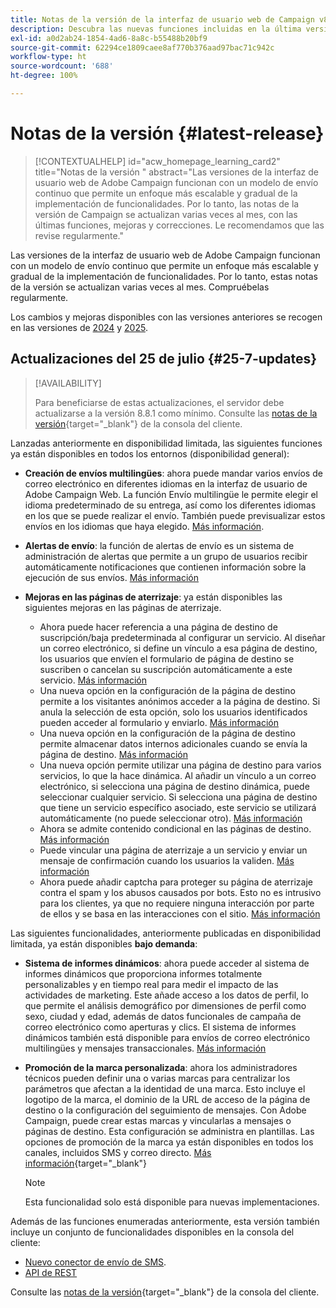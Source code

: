 ```yaml
---
title: Notas de la versión de la interfaz de usuario web de Campaign v8
description: Descubra las nuevas funciones incluidas en la última versión de la interfaz de usuario web de Campaign
exl-id: a0d2ab24-1854-4ad6-8a8c-b55488b20bf9
source-git-commit: 62294ce1809caee8af770b376aad97bac71c942c
workflow-type: ht
source-wordcount: '688'
ht-degree: 100%

---
```


# Notas de la versión  {#latest-release}

>[!CONTEXTUALHELP]
>id="acw_homepage_learning_card2"
>title="Notas de la versión "
>abstract="Las versiones de la interfaz de usuario web de Adobe Campaign funcionan con un modelo de envío continuo que permite un enfoque más escalable y gradual de la implementación de funcionalidades. Por lo tanto, las notas de la versión de Campaign se actualizan varias veces al mes, con las últimas funciones, mejoras y correcciones. Le recomendamos que las revise regularmente."

Las versiones de la interfaz de usuario web de Adobe Campaign funcionan con un modelo de envío continuo que permite un enfoque más escalable y gradual de la implementación de funcionalidades. Por lo tanto, estas notas de la versión se actualizan varias veces al mes. Compruébelas regularmente.

Los cambios y mejoras disponibles con las versiones anteriores se recogen en las versiones de [2024](release-notes-24.md) y [2025](release-notes-25.md).

## Actualizaciones del 25 de julio {#25-7-updates}

>[!AVAILABILITY]
>
>Para beneficiarse de estas actualizaciones, el servidor debe actualizarse a la versión 8.8.1 como mínimo. Consulte las [notas de la versión](https://experienceleague.adobe.com/docs/campaign/campaign-v8/releases/release-notes.html?lang=es){target="_blank"} de la consola del cliente.

Lanzadas anteriormente en disponibilidad limitada, las siguientes funciones ya están disponibles en todos los entornos (disponibilidad general):

* **Creación de envíos multilingües**: ahora puede mandar varios envíos de correo electrónico en diferentes idiomas en la interfaz de usuario de Adobe Campaign Web. La función Envío multilingüe le permite elegir el idioma predeterminado de su entrega, así como los diferentes idiomas en los que se puede realizar el envío. También puede previsualizar estos envíos en los idiomas que haya elegido. [Más información](../email/edit-content.md#multilingual-delivery).

<!--
* **Visual fragments** - You can now create, use and archive content fragments. Visual fragments are pre-defined visual blocks that you can reuse across multiple email deliveries, or in content templates. [Learn more](https://experienceleague.adobe.com/docs/campaign-web/v8/content/manage-reusable-content/fragments/fragments.html){target="_blank"}
-->

* **Alertas de envío**: la función de alertas de envío es un sistema de administración de alertas que permite a un grupo de usuarios recibir automáticamente notificaciones que contienen información sobre la ejecución de sus envíos. [Más información](../msg/delivery-alerting.md)

* **Mejoras en las páginas de aterrizaje**: ya están disponibles las siguientes mejoras en las páginas de aterrizaje.

   * Ahora puede hacer referencia a una página de destino de suscripción/baja predeterminada al configurar un servicio. Al diseñar un correo electrónico, si define un vínculo a esa página de destino, los usuarios que envíen el formulario de página de destino se suscriben o cancelan su suscripción automáticamente a este servicio. [Más información](../audience/manage-services.md#create-service)
   * Una nueva opción en la configuración de la página de destino permite a los visitantes anónimos acceder a la página de destino. Si anula la selección de esta opción, solo los usuarios identificados pueden acceder al formulario y enviarlo. [Más información](../landing-pages/create-lp.md#create-landing-page)
   * Una nueva opción en la configuración de la página de destino permite almacenar datos internos adicionales cuando se envía la página de destino. [Más información](../landing-pages/create-lp.md#create-landing-page)
   * Una nueva opción permite utilizar una página de destino para varios servicios, lo que la hace dinámica. Al añadir un vínculo a un correo electrónico, si selecciona una página de destino dinámica, puede seleccionar cualquier servicio. Si selecciona una página de destino que tiene un servicio específico asociado, este servicio se utilizará automáticamente (no puede seleccionar otro). [Más información](../landing-pages/create-lp.md#define-actions-on-form-submission)
   * Ahora se admite contenido condicional en las páginas de destino. [Más información](../landing-pages/lp-content.md)
   * Puede vincular una página de aterrizaje a un servicio y enviar un mensaje de confirmación cuando los usuarios la validen. [Más información](../landing-pages/lp-content.md#lp-message)
   * Ahora puede añadir captcha para proteger su página de aterrizaje contra el spam y los abusos causados por bots. Esto no es intrusivo para los clientes, ya que no requiere ninguna interacción por parte de ellos y se basa en las interacciones con el sitio. [Más información](../landing-pages/create-lp.md#captcha)

Las siguientes funcionalidades, anteriormente publicadas en disponibilidad limitada, ya están disponibles **bajo demanda**:

* **Sistema de informes dinámicos**: ahora puede acceder al sistema de informes dinámicos que proporciona informes totalmente personalizables y en tiempo real para medir el impacto de las actividades de marketing. Este añade acceso a los datos de perfil, lo que permite el análisis demográfico por dimensiones de perfil como sexo, ciudad y edad, además de datos funcionales de campaña de correo electrónico como aperturas y clics. El sistema de informes dinámicos también está disponible para envíos de correo electrónico multilingües y mensajes transaccionales. [Más información](../reporting/dynamic-reporting/get-started-reporting.md)

* **Promoción de la marca personalizada**: ahora los administradores técnicos pueden definir una o varias marcas para centralizar los parámetros que afectan a la identidad de una marca. Esto incluye el logotipo de la marca, el dominio de la URL de acceso de la página de destino o la configuración del seguimiento de mensajes. Con Adobe Campaign, puede crear estas marcas y vincularlas a mensajes o páginas de destino. Esta configuración se administra en plantillas. Las opciones de promoción de la marca ya están disponibles en todos los canales, incluidos SMS y correo directo. [Más información](../administration/branding/branding-gs.md){target="_blank"}

  >[!NOTE]
  >
  >Esta funcionalidad solo está disponible para nuevas implementaciones.

Además de las funciones enumeradas anteriormente, esta versión también incluye un conjunto de funcionalidades disponibles en la consola del cliente:

* [Nuevo conector de envío de SMS](https://experienceleague.adobe.com/docs/campaign/campaign-v8/send/sms/sms.html?lang=es).
* [API de REST](https://experienceleague.adobe.com/docs/campaign/campaign-v8/developer/apis/get-started-apis.html?lang=es)

Consulte las [notas de la versión](https://experienceleague.adobe.com/docs/campaign/campaign-v8/releases/release-notes.html?lang=es){target="_blank"} de la consola del cliente.

<!--
ACC * **Branding** - Branding options are now available for all channels, including SMS and Direct mail. [Read more](https://experienceleague.adobe.com/docs/experience-cloud/campaign/branding/branding-gs.html){target="_blank"}
web - * **Branding for Direct Mail** - Technical administrators can now define one or several brands to centralize the parameters that affect a brand's identity. This includes the brand logo, the domain of the landing pages' access URL, or message tracking settings. You can now create these brands and link them to messages or landing pages. This configuration is managed in templates. [Learn more](https://experienceleague.adobe.com/en/docs/experience-cloud/campaign/branding/branding-assign)
ACC - Branding - As a Campaign Standard migrated user, your technical administrators can now define one or several brands to centralize the parameters that affect a brand’s identity. This includes the brand logo, the domain of the landing pages’ access URL, or message tracking settings. You can create these brands and link them to messages or landing pages. This configuration is managed in templates. Read more
Previously released in Limited Availability, the following capability is now available **on demand, only for [Campaign FDA deployments](../architecture/fda-deployment.md)**. To gain access, contact your Adobe representative.
Previously released in Limited Availability, the following capability is now available by default **for new implementations**, and available **on demand for existing environments**. To gain access, contact your Adobe representative.
Previously released in Limited Availability, the following capability is now available **on demand**. To gain access, contact your Adobe representative.
-->